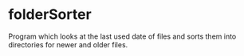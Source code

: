 # folderSorter
Program which looks at the last used date of files and sorts them into directories for newer and older files. 

